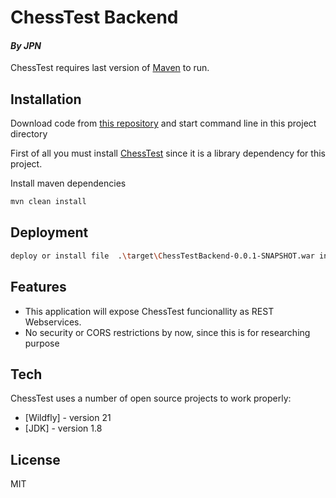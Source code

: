 # ChessTest Backend
#### _By JPN_
ChessTest requires last version of [Maven](https://maven.apache.org/) to run.

## Installation

Download code from [this repository](https://github.com/jpnicotra/ChessTestBackend.git) and start command line in this project directory

First of all you must install [ChessTest](https://github.com/jpnicotra/ChessTest.git) since it is a library dependency for this project.

Install maven dependencies
```sh
mvn clean install
```

## Deployment

```sh
deploy or install file  .\target\ChessTestBackend-0.0.1-SNAPSHOT.war in your local application server 
```

## Features

- This application will expose ChessTest funcionallity as REST Webservices.
- No security or CORS restrictions by now, since this is for researching purpose

## Tech

ChessTest uses a number of open source projects to work properly:

- [Wildfly] - version 21
- [JDK] - version 1.8



## License

MIT
